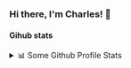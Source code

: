### Hi there, I'm Charles! 👋

<!--
**Fr0ggym4n/Fr0ggym4n** is a ✨ _special_ ✨ repository because its `README.md` (this file) appears on your GitHub profile.

Here are some ideas to get you started:

- 🔭 I’m currently working on ...
- 🌱 I’m currently learning ...
- 👯 I’m looking to collaborate on ...
- 🤔 I’m looking for help with ...
- 💬 Ask me about ...
- 📫 How to reach me: ...
- 😄 Pronouns: ...
- ⚡ Fun fact: ...
-->

#### Gihub stats
<details>
<summary>📊  Some Github Profile Stats</summary>
<!-- Languages -->
[![Top Langs](https://github-readme-stats.vercel.app/api/top-langs/?username=Fr0ggym4n&layout=compact&theme=solarized-dark&show)](https://github.com/anuraghazra/github-readme-stats)
<!-- Stats -->
[![Les Stats GitHub de Charles](https://github-readme-stats.vercel.app/api?username=Fr0ggym4n&theme=solarized-dark&show_icons=true)](https://github.com/anuraghazra/github-readme-stats,)
</details>
